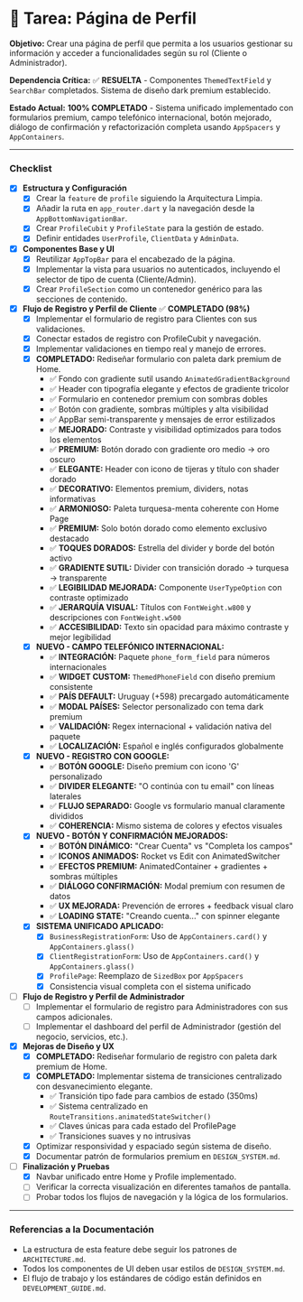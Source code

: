 # 👤 Tarea: Página de Perfil

**Objetivo:** Crear una página de perfil que permita a los usuarios gestionar su información y acceder a funcionalidades según su rol (Cliente o Administrador).

**Dependencia Crítica:** ✅ **RESUELTA** - Componentes `ThemedTextField` y `SearchBar` completados. Sistema de diseño dark premium establecido.

**Estado Actual:** **100% COMPLETADO** - Sistema unificado implementado con formularios premium, campo telefónico internacional, botón mejorado, diálogo de confirmación y refactorización completa usando `AppSpacers` y `AppContainers`.

---

### Checklist

- [x] **Estructura y Configuración**
  - [x] Crear la `feature` de `profile` siguiendo la Arquitectura Limpia.
  - [x] Añadir la ruta en `app_router.dart` y la navegación desde la `AppBottomNavigationBar`.
  - [x] Crear `ProfileCubit` y `ProfileState` para la gestión de estado.
  - [x] Definir entidades `UserProfile`, `ClientData` y `AdminData`.

- [x] **Componentes Base y UI**
  - [x] Reutilizar `AppTopBar` para el encabezado de la página.
  - [x] Implementar la vista para usuarios no autenticados, incluyendo el selector de tipo de cuenta (Cliente/Admin).
  - [x] Crear `ProfileSection` como un contenedor genérico para las secciones de contenido.

- [x] **Flujo de Registro y Perfil de Cliente** ✅ **COMPLETADO (98%)**
  - [x] Implementar el formulario de registro para Clientes con sus validaciones.
  - [x] Conectar estados de registro con ProfileCubit y navegación.
  - [x] Implementar validaciones en tiempo real y manejo de errores.
  - [x] **COMPLETADO:** Rediseñar formulario con paleta dark premium de Home.
    - ✅ Fondo con gradiente sutil usando `AnimatedGradientBackground`
    - ✅ Header con tipografía elegante y efectos de gradiente tricolor
    - ✅ Formulario en contenedor premium con sombras dobles
    - ✅ Botón con gradiente, sombras múltiples y alta visibilidad
    - ✅ AppBar semi-transparente y mensajes de error estilizados
    - ✅ **MEJORADO:** Contraste y visibilidad optimizados para todos los elementos
    - ✅ **PREMIUM:** Botón dorado con gradiente oro medio → oro oscuro
    - ✅ **ELEGANTE:** Header con icono de tijeras y título con shader dorado
    - ✅ **DECORATIVO:** Elementos premium, dividers, notas informativas
    - ✅ **ARMONIOSO:** Paleta turquesa-menta coherente con Home Page
    - ✅ **PREMIUM:** Solo botón dorado como elemento exclusivo destacado
    - ✅ **TOQUES DORADOS:** Estrella del divider y borde del botón activo
    - ✅ **GRADIENTE SUTIL:** Divider con transición dorado → turquesa → transparente
    - ✅ **LEGIBILIDAD MEJORADA:** Componente `UserTypeOption` con contraste optimizado
    - ✅ **JERARQUÍA VISUAL:** Títulos con `FontWeight.w800` y descripciones con `FontWeight.w500`
    - ✅ **ACCESIBILIDAD:** Texto sin opacidad para máximo contraste y mejor legibilidad
  - [x] **NUEVO - CAMPO TELEFÓNICO INTERNACIONAL:**
    - ✅ **INTEGRACIÓN:** Paquete `phone_form_field` para números internacionales
    - ✅ **WIDGET CUSTOM:** `ThemedPhoneField` con diseño premium consistente
    - ✅ **PAÍS DEFAULT:** Uruguay (+598) precargado automáticamente
    - ✅ **MODAL PAÍSES:** Selector personalizado con tema dark premium
    - ✅ **VALIDACIÓN:** Regex internacional + validación nativa del paquete
    - ✅ **LOCALIZACIÓN:** Español e inglés configurados globalmente
  - [x] **NUEVO - REGISTRO CON GOOGLE:**
    - ✅ **BOTÓN GOOGLE:** Diseño premium con icono 'G' personalizado
    - ✅ **DIVIDER ELEGANTE:** "O continúa con tu email" con líneas laterales
    - ✅ **FLUJO SEPARADO:** Google vs formulario manual claramente divididos
    - ✅ **COHERENCIA:** Mismo sistema de colores y efectos visuales
  - [x] **NUEVO - BOTÓN Y CONFIRMACIÓN MEJORADOS:**
    - ✅ **BOTÓN DINÁMICO:** "Crear Cuenta" vs "Completa los campos"
    - ✅ **ICONOS ANIMADOS:** Rocket vs Edit con AnimatedSwitcher
    - ✅ **EFECTOS PREMIUM:** AnimatedContainer + gradientes + sombras múltiples
    - ✅ **DIÁLOGO CONFIRMACIÓN:** Modal premium con resumen de datos
    - ✅ **UX MEJORADA:** Prevención de errores + feedback visual claro
    - ✅ **LOADING STATE:** "Creando cuenta..." con spinner elegante
  - [x] **SISTEMA UNIFICADO APLICADO:**
    - [x] `BusinessRegistrationForm`: Uso de `AppContainers.card()` y `AppContainers.glass()`
    - [x] `ClientRegistrationForm`: Uso de `AppContainers.card()` y `AppContainers.glass()`
    - [x] `ProfilePage`: Reemplazo de `SizedBox` por `AppSpacers`
    - [x] Consistencia visual completa con el sistema unificado

- [ ] **Flujo de Registro y Perfil de Administrador**
  - [ ] Implementar el formulario de registro para Administradores con sus campos adicionales.
  - [ ] Implementar el dashboard del perfil de Administrador (gestión del negocio, servicios, etc.).

- [x] **Mejoras de Diseño y UX**
  - [x] **COMPLETADO:** Rediseñar formulario de registro con paleta dark premium de Home.
  - [x] **COMPLETADO:** Implementar sistema de transiciones centralizado con desvanecimiento elegante.
    - ✅ Transición tipo fade para cambios de estado (350ms)
    - ✅ Sistema centralizado en `RouteTransitions.animatedStateSwitcher()`
    - ✅ Claves únicas para cada estado del ProfilePage
    - ✅ Transiciones suaves y no intrusivas
  - [x] Optimizar responsividad y espaciado según sistema de diseño.
  - [x] Documentar patrón de formularios premium en `DESIGN_SYSTEM.md`.

- [ ] **Finalización y Pruebas**
  - [x] Navbar unificado entre Home y Profile implementado.
  - [ ] Verificar la correcta visualización en diferentes tamaños de pantalla.
  - [ ] Probar todos los flujos de navegación y la lógica de los formularios.

---

### Referencias a la Documentación

- La estructura de esta feature debe seguir los patrones de `ARCHITECTURE.md`.
- Todos los componentes de UI deben usar estilos de `DESIGN_SYSTEM.md`.
- El flujo de trabajo y los estándares de código están definidos en `DEVELOPMENT_GUIDE.md`.

